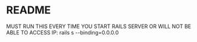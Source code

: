 # README

MUST RUN THIS EVERY TIME YOU START RAILS SERVER OR WILL NOT BE ABLE TO ACCESS IP:
rails s --binding=0.0.0.0

